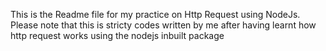 This is the Readme file for my practice on Http Request using NodeJs. Please note that this is stricty codes written by me after having learnt how http request works using the nodejs inbuilt package 
